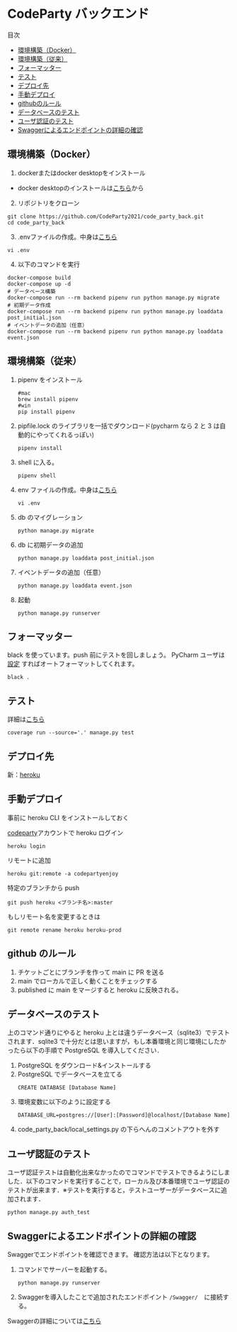 # CodeParty バックエンド
目次
- [環境構築（Docker）](#環境構築docker)
- [環境構築（従来）](#環境構築従来)
- [フォーマッター](#フォーマッター)
- [テスト](#テスト)
- [デプロイ先](#デプロイ先)
- [手動デプロイ](#手動デプロイ)
- [githubのルール](#github-のルール)
- [データベースのテスト](#データベースのテスト)
- [ユーザ認証のテスト](#ユーザ認証のテスト)
- [Swaggerによるエンドポイントの詳細の確認](#swaggerによるエンドポイントの詳細の確認)

## 環境構築（Docker）
1. dockerまたはdocker desktopをインストール
  - docker desktopのインストールは[こちら](https://www.docker.com/products/docker-desktop/)から
2. リポジトリをクローン
```
git clone https://github.com/CodeParty2021/code_party_back.git
cd code_party_back
```
3. .envファイルの作成。中身は[こちら](https://www.notion.so/ea4344dedbb444818cb1aad0f7b6b612?p=750a8dca400848d1a0ee8c8b1613d343)
```
vi .env
```
4. 以下のコマンドを実行
```
docker-compose build
docker-compose up -d
# データベース構築
docker-compose run --rm backend pipenv run python manage.py migrate
# 初期データ作成
docker-compose run --rm backend pipenv run python manage.py loaddata post_initial.json
# イベントデータの追加（任意）
docker-compose run --rm backend pipenv run python manage.py loaddata event.json
```

## 環境構築（従来）

1. pipenv をインストール
   ```
   #mac
   brew install pipenv
   #win
   pip install pipenv
   ```
2. pipfile.lock のライブラリを一括でダウンロード(pycharm なら 2 と 3 は自動的にやってくれるっぽい)
   ```
   pipenv install
   ```
3. shell に入る。
   ```
   pipenv shell
   ```
4. env ファイルの作成。中身は[こちら](https://www.notion.so/ea4344dedbb444818cb1aad0f7b6b612?p=750a8dca400848d1a0ee8c8b1613d343)

   ```
   vi .env
   ```

5. db のマイグレーション

   ```
   python manage.py migrate
   ```

6. db に初期データの追加
   ```
   python manage.py loaddata post_initial.json
   ```
7. イベントデータの追加（任意）
   ```
   python manage.py loaddata event.json
   ```
8. 起動
   ```
   python manage.py runserver
   ```

## フォーマッター

black を使っています。push 前にテストを回しましょう。
PyCharm ユーザは[設定](https://www.notion.so/ea4344dedbb444818cb1aad0f7b6b612?p=98997f2292984e3ab4511f02f97cd21d) すればオートフォーマットしてくれます。

```
black .
```

## テスト

詳細は[こちら](https://www.notion.so/ea4344dedbb444818cb1aad0f7b6b612?p=6f0af3fa3f53409ab0f4feb14adb3038)

```
coverage run --source='.' manage.py test
```

## デプロイ先

新：[heroku](https://codepartyenjoy.herokuapp.com/)

## 手動デプロイ

事前に heroku CLI をインストールしておく

[codeparty](https://www.notion.so/e9be2d0a144c453d9c89ebb8cbdc6752)アカウントで heroku ログイン

```
heroku login
```

リモートに追加

```
heroku git:remote -a codepartyenjoy
```

特定のブランチから push

```
git push heroku <ブランチ名>:master
```

もしリモート名を変更するときは

```
git remote rename heroku heroku-prod
```

## github のルール

1. チケットごとにブランチを作って main に PR を送る
2. main でローカルで正しく動くことをチェックする
3. published に main をマージすると heroku に反映される。

## データベースのテスト

上のコマンド通りにやると heroku 上とは違うデータベース（sqlite3）でテストされます．sqlite3 で十分だとは思いますが，もし本番環境と同じ環境にしたかったら以下の手順で PostgreSQL を導入してください．

1. PostgreSQL をダウンロード&インストールする
2. PostgreSQL でデータベースを立てる
   ```
   CREATE DATABASE [Database Name]
   ```
3. 環境変数に以下のように設定する
   ```
   DATABASE_URL=postgres://[User]:[Password]@localhost/[Database Name]
   ```
4. code_party_back/local_settings.py の下らへんのコメントアウトを外す

## ユーザ認証のテスト

ユーザ認証テストは自動化出来なかったのでコマンドでテストできるようにしました．以下のコマンドを実行することで，ローカル及び本番環境でユーザ認証のテストが出来ます．※テストを実行すると，テストユーザーがデータベースに追加されます．

```
python manage.py auth_test
```

## Swaggerによるエンドポイントの詳細の確認
Swaggerでエンドポイントを確認できます。
確認方法は以下となります。
1. コマンドでサーバーを起動する。
   ```
   python manage.py runserver
   ```
2. Swaggerを導入したことで追加されたエンドポイント ```/Swagger/```　に接続する。

Swaggerの詳細については[こちら](https://www.notion.so/ea4344dedbb444818cb1aad0f7b6b612?p=0caa224d7c63453eb5b1253aab224ac0)

